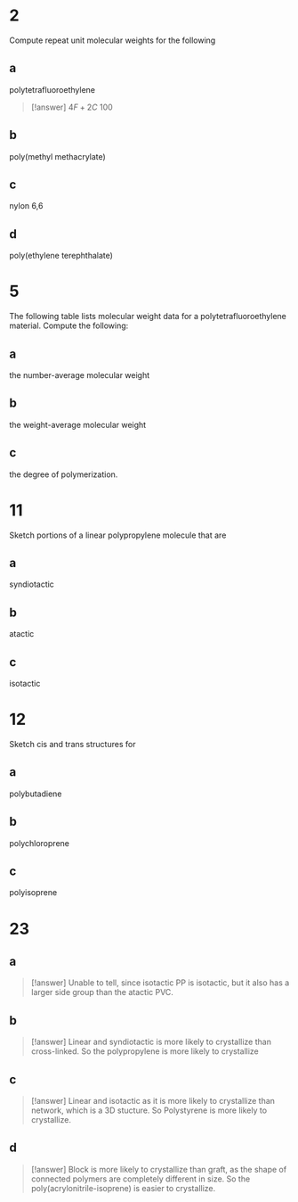 # 2

Compute repeat unit molecular weights for the following

## a

 polytetrafluoroethylene

> [!answer]
> $4F+2C$
> 100

## b

 poly(methyl methacrylate)

## c

nylon 6,6

## d

 poly(ethylene terephthalate)

# 5

The following table lists molecular weight data for a polytetrafluoroethylene material. Compute the following:

## a

the number-average molecular weight

## b

the weight-average molecular weight

## c

the degree of polymerization.

# 11

Sketch portions of a linear polypropylene molecule that are

## a

syndiotactic

## b

atactic

## c

isotactic

# 12

Sketch cis and trans structures for

## a

polybutadiene

## b

polychloroprene

## c

polyisoprene

# 23

## a

> [!answer]
> Unable to tell, since isotactic PP is isotactic, but it also has a larger side group than the atactic PVC.

## b

> [!answer]
> Linear and syndiotactic is more likely to crystallize than cross-linked. So the polypropylene is more likely to crystallize

## c

> [!answer]
> Linear and isotactic as it is more likely to crystallize than network, which is a 3D stucture. So Polystyrene is more likely to crystallize.

## d

> [!answer]
> Block is more likely to crystallize than graft, as the shape of connected polymers are completely different in size. So the poly(acrylonitrile-isoprene) is easier to crystallize.
